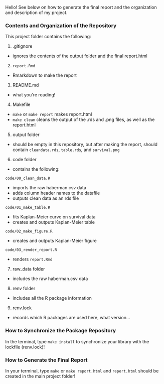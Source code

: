 Hello! See below on how to generate the final report and the organization and 
description of my project.

### Contents and Organization of the Repository

This project folder contains the following:

1) .gitignore
- ignores the contents of the output folder and the final report.html

2) `report.Rmd`
- Rmarkdown to make the report

3) README.md
- what you're reading!

4) Makefile
- `make` or `make report` makes report.html
- `make clean` cleans the output of the .rds and .png files, as well as the 
report.html

5) output folder
- should be empty in this repository, but after making the report, should 
contain `cleandata.rds`, `table.rds`, and `survival.png`

6) code folder
- contains the following:

`code/00_clean_data.R`
- imports the raw haberman.csv data
- adds column header names to the datafile
- outputs clean data as an rds file

`code/01_make_table.R`
- fits Kaplan-Meier curve on survival data
- creates and outputs Kaplan-Meier table

`code/02_make_figure.R`
- creates and outputs Kaplan-Meier figure

`code/03_render_report.R`
- renders `report.Rmd`

7) raw_data folder
- includes the raw haberman.csv data

8) renv folder
- includes all the R package information

9) renv.lock
- records which R packages are used here, what version...

### How to Synchronize the Package Repository

In the terminal, type `make install` to synchronize your library with the lockfile (renv.lock)!

### How to Generate the Final Report

In your terminal, type `make` or `make report.html` and `report.html` should be 
created in the main project folder!